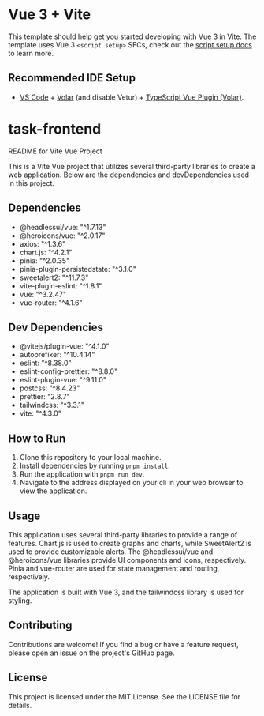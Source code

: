 # Vue 3 + Vite

This template should help get you started developing with Vue 3 in Vite. The template uses Vue 3 `<script setup>` SFCs, check out the [script setup docs](https://v3.vuejs.org/api/sfc-script-setup.html#sfc-script-setup) to learn more.

## Recommended IDE Setup

- [VS Code](https://code.visualstudio.com/) + [Volar](https://marketplace.visualstudio.com/items?itemName=Vue.volar) (and disable Vetur) + [TypeScript Vue Plugin (Volar)](https://marketplace.visualstudio.com/items?itemName=Vue.vscode-typescript-vue-plugin).

# task-frontend

README for Vite Vue Project

This is a Vite Vue project that utilizes several third-party libraries to create a web application. Below are the dependencies and devDependencies used in this project.

## Dependencies

- @headlessui/vue: "^1.7.13"
- @heroicons/vue: "^2.0.17"
- axios: "^1.3.6"
- chart.js: "^4.2.1"
- pinia: "^2.0.35"
- pinia-plugin-persistedstate: "^3.1.0"
- sweetalert2: "^11.7.3"
- vite-plugin-eslint: "^1.8.1"
- vue: "^3.2.47"
- vue-router: "^4.1.6"

## Dev Dependencies

- @vitejs/plugin-vue: "^4.1.0"
- autoprefixer: "^10.4.14"
- eslint: "^8.38.0"
- eslint-config-prettier: "^8.8.0"
- eslint-plugin-vue: "^9.11.0"
- postcss: "^8.4.23"
- prettier: "2.8.7"
- tailwindcss: "^3.3.1"
- vite: "^4.3.0"

## How to Run

1. Clone this repository to your local machine.
2. Install dependencies by running `pnpm install`.
3. Run the application with `pnpm run dev`.
4. Navigate to the address displayed on your cli in your web browser to view the application.

## Usage

This application uses several third-party libraries to provide a range of features. Chart.js is used to create graphs and charts, while SweetAlert2 is used to provide customizable alerts. The @headlessui/vue and @heroicons/vue libraries provide UI components and icons, respectively. Pinia and vue-router are used for state management and routing, respectively.

The application is built with Vue 3, and the tailwindcss library is used for styling.

## Contributing

Contributions are welcome! If you find a bug or have a feature request, please open an issue on the project's GitHub page.

## License

This project is licensed under the MIT License. See the LICENSE file for details.

